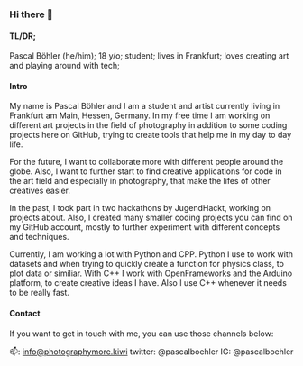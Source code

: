 ### Hi there 👋

#### TL/DR;
Pascal Böhler (he/him);
18 y/o;
student;
lives in Frankfurt;
loves creating art and playing around with tech;

#### Intro
My name is Pascal Böhler and I am a student and artist currently living in Frankfurt am Main, Hessen, Germany. In my free time I am working on different art projects in the field of photography in addition to some coding projects here on GitHub, trying to create tools that help me in my day to day life.

For the future, I want to collaborate more with different people around the globe. Also, I want to further start to find creative applications for code in the art field and especially in photography, that make the lifes of other creatives easier.

In the past, I took part in two hackathons by JugendHackt, working on projects about. Also, I created many smaller coding projects you can find on my GitHub account, mostly to further experiment with different concepts and techniques.

Currently, I am working a lot with Python and CPP. Python I use to work with datasets and when trying to quickly create a function for physics class, to plot data or similiar. With C++ I work with OpenFrameworks and the Arduino platform, to create creative ideas I have. Also I use C++ whenever it needs to be really fast.

#### Contact
If you want to get in touch with me, you can use those channels below:

📫: info@photographymore.kiwi
twitter: @pascalboehler
IG: @pascalboehler
